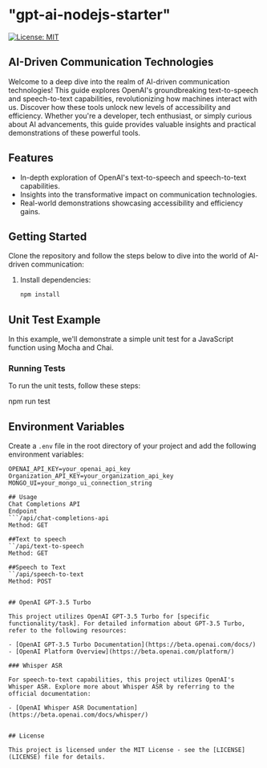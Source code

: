# "gpt-ai-nodejs-starter" 
[![License: MIT](https://img.shields.io/badge/License-MIT-yellow.svg)](https://opensource.org/licenses/MIT)

## AI-Driven Communication Technologies

Welcome to a deep dive into the realm of AI-driven communication technologies! This guide explores OpenAI's groundbreaking text-to-speech and speech-to-text capabilities, revolutionizing how machines interact with us. Discover how these tools unlock new levels of accessibility and efficiency. Whether you're a developer, tech enthusiast, or simply curious about AI advancements, this guide provides valuable insights and practical demonstrations of these powerful tools.

## Features

- In-depth exploration of OpenAI's text-to-speech and speech-to-text capabilities.
- Insights into the transformative impact on communication technologies.
- Real-world demonstrations showcasing accessibility and efficiency gains.

## Getting Started

Clone the repository and follow the steps below to dive into the world of AI-driven communication:

1. Install dependencies:

   ```bash
   npm install


## Unit Test Example

In this example, we'll demonstrate a simple unit test for a JavaScript function using Mocha and Chai.

### Running Tests

To run the unit tests, follow these steps:

npm run test


## Environment Variables

Create a `.env` file in the root directory of your project and add the following environment variables:

```env
OPENAI_API_KEY=your_openai_api_key
Organization_API_KEY=your_organization_api_key
MONGO_UI=your_mongo_ui_connection_string

## Usage
Chat Completions API
Endpoint
```/api/chat-completions-api
Method: GET

##Text to speech
``/api/text-to-speech
Method: GET

##Speech to Text
``/api/speech-to-text
Method: POST


## OpenAI GPT-3.5 Turbo

This project utilizes OpenAI GPT-3.5 Turbo for [specific functionality/task]. For detailed information about GPT-3.5 Turbo, refer to the following resources:

- [OpenAI GPT-3.5 Turbo Documentation](https://beta.openai.com/docs/)
- [OpenAI Platform Overview](https://beta.openai.com/platform/)

### Whisper ASR

For speech-to-text capabilities, this project utilizes OpenAI's Whisper ASR. Explore more about Whisper ASR by referring to the official documentation:

- [OpenAI Whisper ASR Documentation](https://beta.openai.com/docs/whisper/)


## License

This project is licensed under the MIT License - see the [LICENSE](LICENSE) file for details.
